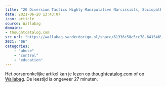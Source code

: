```yaml
---
title: "20 Diversion Tactics Highly Manipulative Narcissists, Sociopaths And Psychopaths Use To Silence You"
date: 2021-06-20 13:43:07
icon: article
source: Wallabag
domains:
- thoughtcatalog.com
src_url: "https://wallabag.sanderdorigo.nl/share/61336c58c5cc78.64154651"
2021: "06"
categories:
    - "abuse"
    - "control"
    - "education"
---
```

Het oorspronkelijke artikel kan je lezen op [thoughtcatalog.com](https://thoughtcatalog.com/shahida-arabi/2016/06/20-diversion-tactics-highly-manipulative-narcissists-sociopaths-and-psychopaths-use-to-silence-you/) of [op Wallabag](https://wallabag.sanderdorigo.nl/share/61336c58c5cc78.64154651). De leestijd is ongeveer 27 minuten.